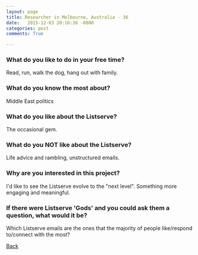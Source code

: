 ```yaml
---
layout: page
title: Researcher in Melbourne, Australia - 36
date:   2015-12-03 20:16:36 -0800
categories: post
comments: True

---
```


### What do you like to do in your free time?
<p>Read, run, walk the dog, hang out with family.</p>

### What do you know the most about?
<p>Middle East politics</p>

### What do you like about the Listserve?
<p>The occasional gem.</p>

### What do you NOT like about the Listserve?
<p>Life advice and rambling, unstructured emails.</p>

### Why are you interested in this project?
<p>I'd like to see the Listserve evolve to the "next level". Something more engaging and meaningful.</p>

### If there were Listserve 'Gods' and you could ask them a question, what would it be?
<p>Which Listserve emails are the ones that the majority of people like/respond to/connect with the most?</p>

[Back][1]

[1]: /home/responders/all